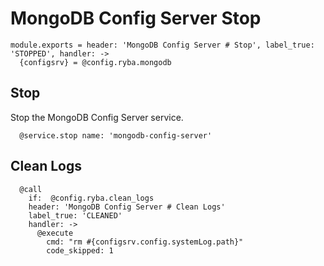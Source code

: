 
# MongoDB Config Server Stop

    module.exports = header: 'MongoDB Config Server # Stop', label_true: 'STOPPED', handler: ->
      {configsrv} = @config.ryba.mongodb

## Stop

Stop the MongoDB Config Server service.

      @service.stop name: 'mongodb-config-server'

## Clean Logs

      @call
        if:  @config.ryba.clean_logs
        header: 'MongoDB Config Server # Clean Logs'
        label_true: 'CLEANED'
        handler: ->
          @execute
            cmd: "rm #{configsrv.config.systemLog.path}"
            code_skipped: 1
